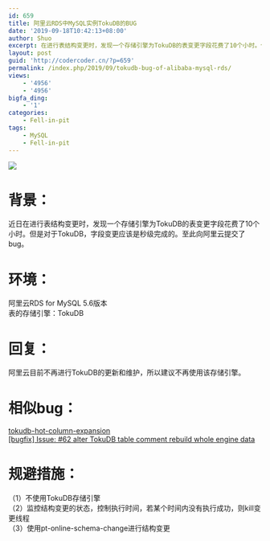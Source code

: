 ```yaml
---
id: 659
title: 阿里云RDS中MySQL实例TokuDB的BUG
date: '2019-09-18T10:42:13+08:00'
author: Shuo
excerpt: 在进行表结构变更时，发现一个存储引擎为TokuDB的表变更字段花费了10个小时。但是对于TokuDB，字段变更应该是秒级完成的。至此向阿里云提交了bug。
layout: post
guid: 'http://codercoder.cn/?p=659'
permalink: /index.php/2019/09/tokudb-bug-of-alibaba-mysql-rds/
views:
    - '4956'
    - '4956'
bigfa_ding:
    - '1'
categories:
    - Fell-in-pit
tags:
    - MySQL
    - Fell-in-pit
---
```


[![](http://codercoder.cn/wp-content/uploads/2019/09/2019-09-1857-150x150.jpg)](http://codercoder.cn/wp-content/uploads/2019/09/2019-09-1857.jpg)

# **背景：**

近日在进行表结构变更时，发现一个存储引擎为TokuDB的表变更字段花费了10个小时。但是对于TokuDB，字段变更应该是秒级完成的。至此向阿里云提交了bug。

# **环境：**

阿里云RDS for MySQL 5.6版本  
表的存储引擎：TokuDB

# **回复：**

阿里云目前不再进行TokuDB的更新和维护，所以建议不再使用该存储引擎。

# **相似bug：**

[tokudb-hot-column-expansion](https://dba.stackexchange.com/questions/144919/tokudb-hot-column-expansion)  
[\[bugfix\] Issue: #62 alter TokuDB table comment rebuild whole engine data](https://jira.mariadb.org/browse/MDEV-19107)

# 规避措施：

（1）不使用TokuDB存储引擎  
（2）监控结构变更的状态，控制执行时间，若某个时间内没有执行成功，则kill变更线程  
（3）使用pt-online-schema-change进行结构变更